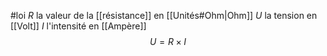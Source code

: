 #loi
$R$  la  valeur de la [[résistance]] en [[Unités#Ohm|Ohm]]
$U$ la tension en [[Volt]]
$I$ l'intensité en [[Ampère]]
$$ U = R \times I $$
